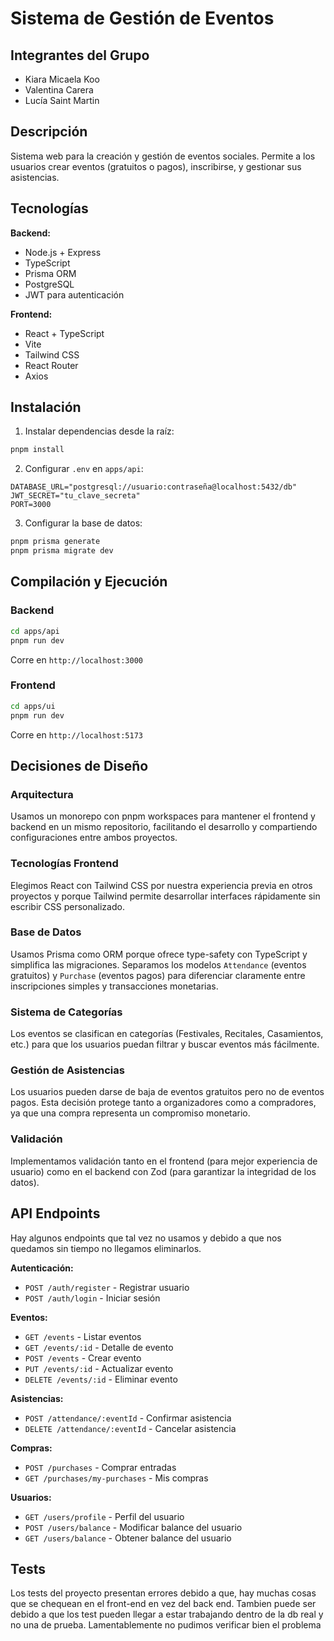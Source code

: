 # Sistema de Gestión de Eventos

## Integrantes del Grupo

- Kiara Micaela Koo
- Valentina Carera
- Lucía Saint Martin

## Descripción

Sistema web para la creación y gestión de eventos sociales. Permite a los usuarios crear eventos (gratuitos o pagos), inscribirse, y gestionar sus asistencias.

## Tecnologías

**Backend:**
- Node.js + Express
- TypeScript
- Prisma ORM
- PostgreSQL
- JWT para autenticación

**Frontend:**
- React + TypeScript
- Vite
- Tailwind CSS
- React Router
- Axios

## Instalación

1. Instalar dependencias desde la raíz:
```bash
pnpm install
```

2. Configurar `.env` en `apps/api`:
```env
DATABASE_URL="postgresql://usuario:contraseña@localhost:5432/db"
JWT_SECRET="tu_clave_secreta"
PORT=3000
```

3. Configurar la base de datos:
```bash
pnpm prisma generate
pnpm prisma migrate dev
```

## Compilación y Ejecución

### Backend
```bash
cd apps/api
pnpm run dev
```
Corre en `http://localhost:3000`

### Frontend
```bash
cd apps/ui
pnpm run dev
```
Corre en `http://localhost:5173`

## Decisiones de Diseño

### Arquitectura
Usamos un monorepo con pnpm workspaces para mantener el frontend y backend en un mismo repositorio, facilitando el desarrollo y compartiendo configuraciones entre ambos proyectos.

### Tecnologías Frontend
Elegimos React con Tailwind CSS por nuestra experiencia previa en otros proyectos y porque Tailwind permite desarrollar interfaces rápidamente sin escribir CSS personalizado.

### Base de Datos
Usamos Prisma como ORM porque ofrece type-safety con TypeScript y simplifica las migraciones. Separamos los modelos `Attendance` (eventos gratuitos) y `Purchase` (eventos pagos) para diferenciar claramente entre inscripciones simples y transacciones monetarias.

### Sistema de Categorías
Los eventos se clasifican en categorías (Festivales, Recitales, Casamientos, etc.) para que los usuarios puedan filtrar y buscar eventos más fácilmente.

### Gestión de Asistencias
Los usuarios pueden darse de baja de eventos gratuitos pero no de eventos pagos. Esta decisión protege tanto a organizadores como a compradores, ya que una compra representa un compromiso monetario.

### Validación
Implementamos validación tanto en el frontend (para mejor experiencia de usuario) como en el backend con Zod (para garantizar la integridad de los datos).

## API Endpoints
Hay algunos endpoints que tal vez no usamos y debido a que nos quedamos sin tiempo no llegamos eliminarlos.

**Autenticación:**
- `POST /auth/register` - Registrar usuario
- `POST /auth/login` - Iniciar sesión

**Eventos:**
- `GET /events` - Listar eventos
- `GET /events/:id` - Detalle de evento
- `POST /events` - Crear evento
- `PUT /events/:id` - Actualizar evento
- `DELETE /events/:id` - Eliminar evento

**Asistencias:**
- `POST /attendance/:eventId` - Confirmar asistencia
- `DELETE /attendance/:eventId` - Cancelar asistencia

**Compras:**
- `POST /purchases` - Comprar entradas
- `GET /purchases/my-purchases` - Mis compras

**Usuarios:**
- `GET /users/profile` - Perfil del usuario
- `POST /users/balance` - Modificar balance del usuario
- `GET /users/balance` - Obtener balance del usuario

## Tests
Los tests del proyecto presentan errores debido a que, hay muchas cosas que se chequean en el front-end en vez del back end. Tambien puede ser debido a que los test pueden llegar a estar trabajando dentro de la db real y no una de prueba.
Lamentablemente no pudimos verificar bien el problema